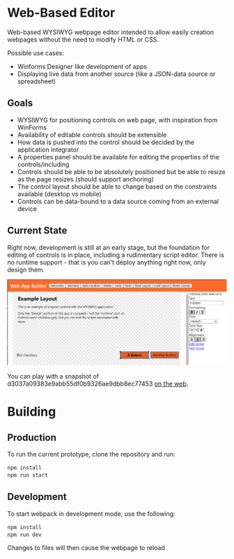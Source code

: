 # Web-Based Editor

Web-based WYSIWYG webpage editor intended to allow easily creation webpages without the need to modify HTML or CSS.

Possible use cases:

- Winforms Designer like development of apps
- Displaying live data from another source (like a JSON-data source or spreadsheet)

## Goals

- WYSIWYG for positioning controls on web page, with inspiration from WinForms
- Availability of editable controls should be extensible
- How data is pushed into the control should be decided by the application integrator
- A properties panel should be available for editing the properties of the controls/including
- Controls should be able to be absolutely positioned but be able to resize as the page resizes (should support anchoring)
- The control layout should be able to change based on the constraints available (desktop vs mobile)
- Controls can be data-bound to a data source coming from an external device

## Current State

Right now, development is still at an early stage, but the foundation for editing of controls is in place, including a rudimentary script editor.  There is no runtime support - that is you can't deploy anything right now, only design them.

![current-state](docs/current-state.png)

You can play with a snapshot of d3037a09383e9abb55df0b9326ae9dbb8ec77453 [on the web](https://programdotrun.com/snapshots/d3037a09383e9abb55df0b9326ae9dbb8ec77453/).

# Building

## Production

To run the current prototype, clone the repository and run:

```bash
npm install
npm run start
```

## Development

To start webpack in development mode, use the following:

```bash
npm install
npm run dev
```

Changes to files will then cause the webpage to reload
